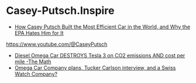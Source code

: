 # Casey-Putsch.Inspire
- [How Casey Putsch Built the Most Efficient Car in the World, and Why the EPA Hates Him for It](https://youtu.be/sO-sy5ut490)

https://www.youtube.com/@CaseyPutsch

- [Diesel Omega Car DESTROYS Tesla 3 on CO2 emissions AND cost per mile -The Math](https://youtu.be/Tpymr6HzBEE)
- [Omega Car Company plans, Tucker Carlson interview, and a Swiss Watch Company?](https://youtu.be/kxSbS6sD5QM)
